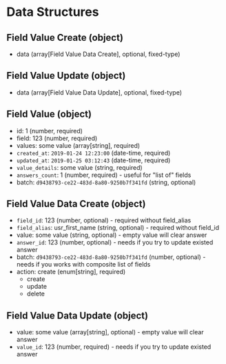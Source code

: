 # Data Structures

## Field Value Create (object)
+ data (array[Field Value Data Create], optional, fixed-type)

## Field Value Update (object)
+ data (array[Field Value Data Update], optional, fixed-type)

## Field Value (object)
+ id: 1 (number, required)
+ field: 123 (number, required)
+ values: some value (array[string], required)
+ `created_at`: `2019-01-24 12:23:00` (date-time, required)
+ `updated_at`: `2019-01-25 03:12:43` (date-time, required)
+ `value_details`: some value (string, required)
+ `answers_count`: 1 (number, required) - useful for "list of" fields
+ batch: `d9438793-ce22-483d-8a80-9250b7f341fd` (string, optional)

## Field Value Data Create (object)
+ `field_id`: 123 (number, optional) - required without field_alias
+ `field_alias`: usr_first_name (string, optional) - required without field_id
+ value: some value (string, optional) - empty value will clear answer
+ `answer_id`: 123 (number, optional) - needs if you try to update existed answer
+ batch: `d9438793-ce22-483d-8a80-9250b7f341fd` (number, optional) - needs if you works with composite list of fields
+ action: create (enum[string], required)
    - create
    - update
    - delete

## Field Value Data Update (object)
+ value: some value (array[string], optional) - empty value will clear answer
+ `value_id`: 123 (number, required) - needs if you try to update existed answer
